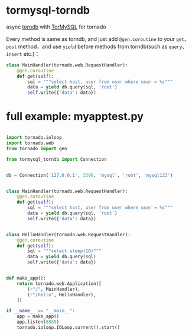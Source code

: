 # tormysql-torndb

async [torndb](https://github.com/bdarnell/torndb) with [TorMySQL](https://github.com/snower/TorMySQL) for tornado

Every method is same as torndb, and just add `@gen.coroutine` to your `get`、`post` method，and use `yield` before methods from torndb(such as `query`、`insert` etc.)：

```python
class MainHandler(tornado.web.RequestHandler):
    @gen.coroutine
    def get(self):
        sql = """select host, user from user where user = %s"""
        data = yield db.query(sql, 'root')
        self.write({'data': data})
```

# full example: myapptest.py

```python

import tornado.ioloop
import tornado.web
from tornado import gen

from tormysql_torndb import Connection


db = Connection('127.0.0.1', 3306, 'mysql', 'root', 'mysql123')


class MainHandler(tornado.web.RequestHandler):
    @gen.coroutine
    def get(self):
        sql = """select host, user from user where user = %s"""
        data = yield db.query(sql, 'root')
        self.write({'data': data})


class HelloHandler(tornado.web.RequestHandler):
    @gen.coroutine
    def get(self):
        sql = """select sleep(10)"""
        data = yield db.query(sql)
        self.write({'data': data})


def make_app():
    return tornado.web.Application([
        (r"/", MainHandler),
        (r"/hello", HelloHandler),
    ])

if __name__ == "__main__":
    app = make_app()
    app.listen(8888)
    tornado.ioloop.IOLoop.current().start()
```
